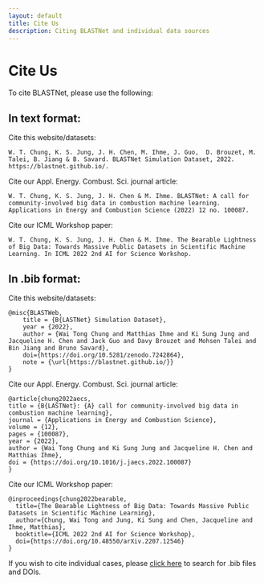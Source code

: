 ```yaml
---
layout: default
title: Cite Us
description: Citing BLASTNet and individual data sources
---
```


# Cite Us

To cite BLASTNet, please use the following:

## In text format:

Cite this website/datasets:
```
W. T. Chung, K. S. Jung, J. H. Chen, M. Ihme, J. Guo,  D. Brouzet, M. Talei, B. Jiang & B. Savard. BLASTNet Simulation Dataset, 2022. https://blastnet.github.io/.
```

Cite our Appl. Energy. Combust. Sci. journal article:
```
W. T. Chung, K. S. Jung, J. H. Chen & M. Ihme. BLASTNet: A call for community-involved big data in combustion machine learning. Applications in Energy and Combustion Science (2022) 12 no. 100087.
```

Cite our ICML Workshop paper:
```
W. T. Chung, K. S. Jung, J. H. Chen & M. Ihme. The Bearable Lightness of Big Data: Towards Massive Public Datasets in Scientific Machine Learning. In ICML 2022 2nd AI for Science Workshop.
```

## In .bib format:

Cite this website/datasets:
```
@misc{BLASTWeb,
    title = {B{LASTNet} Simulation Dataset},
    year = {2022},
    author = {Wai Tong Chung and Matthias Ihme and Ki Sung Jung and Jacqueline H. Chen and Jack Guo and Davy Brouzet and Mohsen Talei and Bin Jiang and Bruno Savard},
    doi={https://doi.org/10.5281/zenodo.7242864},
    note = {\url{https://blastnet.github.io/}}
}
```

Cite our Appl. Energy. Combust. Sci. journal article:
```
@article{chung2022aecs,
title = {B{LASTNet}: {A} call for community-involved big data in combustion machine learning},
journal = {Applications in Energy and Combustion Science},
volume = {12},
pages = {100087},
year = {2022},
author = {Wai Tong Chung and Ki Sung Jung and Jacqueline H. Chen and Matthias Ihme},
doi = {https://doi.org/10.1016/j.jaecs.2022.100087}
}
```

Cite our ICML Workshop paper:
```
@inproceedings{chung2022bearable,
  title={The Bearable Lightness of Big Data: Towards Massive Public Datasets in Scientific Machine Learning},
  author={Chung, Wai Tong and Jung, Ki Sung and Chen, Jacqueline and Ihme, Matthias},
  booktitle={ICML 2022 2nd AI for Science Workshop},
  doi={https://doi.org/10.48550/arXiv.2207.12546}
}
```

If you wish to cite individual cases, please [click here](./datasets.html) to search for .bib files and DOIs.



